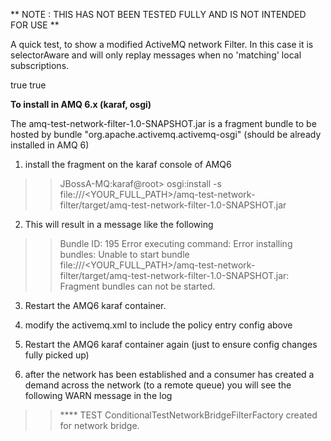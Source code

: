 ** NOTE : THIS HAS NOT BEEN TESTED FULLY AND IS NOT INTENDED FOR USE **

A quick test, to show a modified ActiveMQ network Filter. In this case it is selectorAware and will only replay messages when
no 'matching' local subscriptions.

  <policyEntry queue=">" producerFlowControl="true" memoryLimit="1mb">
        <networkBridgeFilterFactory>
              <bean xmlns="http://www.springframework.org/schema/beans" class="org.apache.activemq.network.test.ConditionalTestNetworkBridgeFilterFactory">
                  <property name="replayWhenNoConsumers">
			                   <value>true</value>
		             </property>
                 <property name="selectorAware">
                        <value>true</value>
                </property>
              </bean>
        </networkBridgeFilterFactory>
   </policyEntry>



**To install in AMQ 6.x (karaf, osgi)**

The  amq-test-network-filter-1.0-SNAPSHOT.jar is a fragment bundle to be hosted by bundle "org.apache.activemq.activemq-osgi" (should be already installed in AMQ 6)

1) install the fragment on the karaf console of AMQ6

>> JBossA-MQ:karaf@root> osgi:install -s file:///<YOUR_FULL_PATH>/amq-test-network-filter/target/amq-test-network-filter-1.0-SNAPSHOT.jar

2) This will result in a message like the following

>>   Bundle ID: 195
>>   Error executing command: Error installing bundles:
>>   	Unable to start bundle file:///<YOUR_FULL_PATH>/amq-test-network-filter/target/amq-test-network-filter-1.0-SNAPSHOT.jar: Fragment bundles can not be started.

3) Restart the AMQ6 karaf container.

4) modify the activemq.xml to include the policy entry config above

5) Restart the AMQ6 karaf container again (just to ensure config changes fully picked up)

6) after the network has been established and a consumer has created a demand across the network (to a remote queue) you will see the following WARN message in the log

>> **** TEST ConditionalTestNetworkBridgeFilterFactory created for network bridge.

